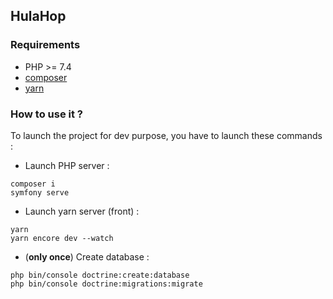 ## HulaHop

### Requirements

- PHP >= 7.4
- [composer](https://getcomposer.org/)
- [yarn](https://classic.yarnpkg.com/en/docs/install/#mac-stable)


### How to use it ?

To launch the project for dev purpose, you have to launch these commands : 

- Launch PHP server :
```
composer i
symfony serve
```

- Launch yarn server (front) : 
```
yarn
yarn encore dev --watch
```

- (**only once**) Create database :
```
php bin/console doctrine:create:database
php bin/console doctrine:migrations:migrate
``` 
